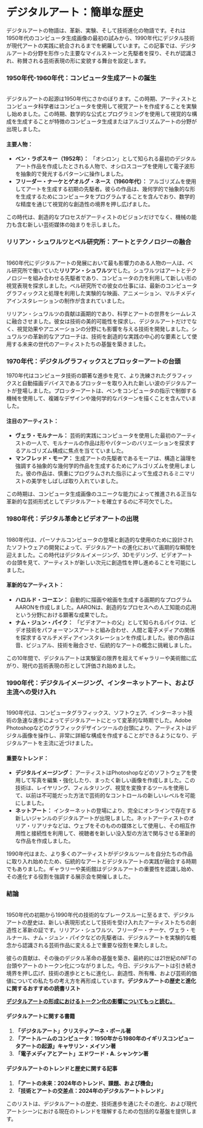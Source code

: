 # デジタルアート：簡単な歴史

デジタルアートの物語は、革新、実験、そして技術進化の物語です。それは1950年代のコンピュータ生成画像の最初の試みから、1990年代にデジタル技術が現代アートの実践に統合されるまでを網羅しています。この記事では、デジタルアートの分野を形作った主要なマイルストーンと先駆者を探り、それが認識され、称賛される芸術表現の形に変貌する舞台を設定します。

### 1950年代-1960年代：コンピュータ生成アートの誕生 <a href="#ember57" id="ember57"></a>

\
デジタルアートの起源は1950年代にさかのぼります。この時期、アーティストとコンピュータ科学者はコンピュータを使用して視覚アートを作成することを実験し始めました。この時期、数学的な公式とプログラミングを使用して視覚的な構成を生成することが特徴のコンピュータ生成またはアルゴリズムアートの分野が出現しました。

#### **主要人物：**

* **ベン・ラポスキー（1952年）：** 「オシロン」として知られる最初のデジタルアート作品を作成したとされる人物で、オシロスコープを使用して電子波形を抽象的で発光するパターンに操作しました。
* **フリーダー・ナーケとゲオルグ・ネース（1960年代）：** アルゴリズムを使用してアートを生成する初期の先駆者。彼らの作品は、幾何学的で抽象的な形を生成するためにコンピュータをプログラムすることを含んでおり、数学的な精度を通じて視覚的な創造性の境界を押し広げました。

この時代は、創造的なプロセスがアーティストのビジョンだけでなく、機械の能力も含む新しい芸術媒体の始まりを示しました。

### リリアン・シュワルツとベル研究所：アートとテクノロジーの融合 <a href="#ember62" id="ember62"></a>

\
1960年代にデジタルアートの発展において最も影響力のある人物の一人は、ベル研究所で働いていた**リリアン・シュワルツ**でした。シュワルツはアートとテクノロジーを組み合わせる先駆者であり、コンピュータの力を利用して新しい形の視覚表現を探求しました。ベル研究所での彼女の仕事には、最新のコンピュータグラフィックスと処理を利用した実験的な映画、アニメーション、マルチメディアインスタレーションの制作が含まれていました。

リリアン・シュワルツの貢献は画期的であり、科学とアートの世界をシームレスに融合させました。彼女は技術の美的可能性を探求し、デジタルアートだけでなく、視覚効果やアニメーションの分野にも影響を与える技術を開発しました。シュワルツの革新的なアプローチは、技術を創造的な実践の中心的な要素として使用する未来の世代のアーティストたちの基盤を築きました。

### 1970年代：デジタルグラフィックスとプロッターアートの台頭 <a href="#ember65" id="ember65"></a>

1970年代はコンピュータ技術の顕著な進歩を見て、より洗練されたグラフィックスと自動描画デバイスであるプロッターを取り入れた新しい波のデジタルアートが登場しました。プロッターアートは、ペンをコンピュータの指示で制御する機械を使用して、複雑なデザインや幾何学的なパターンを描くことを含んでいました。

#### **注目のアーティスト：**

* **ヴェラ・モルナール：** 芸術的実践にコンピュータを使用した最初のアーティストの一人で、モルナールの作品は形やパターンのバリエーションを探求するアルゴリズム構成に焦点を当てていました。
* **マンフレッド・モーア：** 生成アートの先駆者であるモーアは、構造と論理を強調する抽象的な幾何学的作品を生成するためにアルゴリズムを使用しました。彼の作品は、慎重にプログラムされた指示によって生成されるミニマリストの美学をしばしば取り入れていました。

この時期は、コンピュータ生成画像のユニークな能力によって推進される正当な革新的な芸術形式としてデジタルアートを確立するのに不可欠でした。

### 1980年代：デジタル革命とビデオアートの出現 <a href="#ember70" id="ember70"></a>

\
1980年代は、パーソナルコンピュータの登場と創造的な使用のために設計されたソフトウェアの開発によって、デジタルアートの進化において画期的な瞬間を迎えました。この時代はデジタルイメージング、3Dモデリング、ビデオアートの台頭を見て、アーティストが新しい次元に創造性を押し進めることを可能にしました。

#### **革新的なアーティスト：**

* **ハロルド・コーエン：** 自動的に描画や絵画を生成する画期的なプログラムAARONを作成しました。AARONは、創造的なプロセスへの人工知能の応用という分野における顕著な成果でした。
* **ナム・ジュン・パイク：** 「ビデオアートの父」として知られるパイクは、ビデオ技術をパフォーマンスアートと組み合わせ、人間と電子メディアの関係を探求するマルチメディアインスタレーションを作成しました。彼の作品は音、ビジュアル、技術を融合させ、伝統的なアートの概念に挑戦しました。

この10年間で、デジタルアートは実験室の限界を超えてギャラリーや美術館に広がり、現代の芸術表現の形として評価され始めました。

### 1990年代：デジタルイメージング、インターネットアート、および主流への受け入れ <a href="#ember75" id="ember75"></a>

\
1990年代は、コンピュータグラフィックス、ソフトウェア、インターネット技術の急速な進歩によってデジタルアートにとって変革的な時期でした。Adobe Photoshopなどのグラフィックデザインツールの台頭により、アーティストはデジタル画像を操作し、非常に詳細な構成を作成することができるようになり、デジタルアートを主流に近づけました。

#### **重要なトレンド：**

* **デジタルイメージング：** アーティストはPhotoshopなどのソフトウェアを使用して写真を編集・強化したり、まったく新しい画像を作成しました。この技術は、レイヤリング、フィルタリング、視覚を変換するツールを使用して、以前は不可能だった方法で芸術的なコントロールの新しいレベルを可能にしました。
* **ネットアート：** インターネットの登場により、完全にオンラインで存在する新しいジャンルのデジタルアートが出現しました。ネットアーティストのオリア・リアリナなどは、ウェブをそのものの媒体として使用し、その相互作用性と接続性を利用して、視聴者を新しい没入型の方法で関与させる革新的な作品を作成しました。

1990年代はまた、より多くのアーティストがデジタルツールを自分たちの作品に取り入れ始めたため、伝統的なアートとデジタルアートの実践が融合する時期でもありました。ギャラリーや美術館はデジタルアートの重要性を認識し始め、その進化する役割を強調する展示会を開催しました。

### 結論 <a href="#ember80" id="ember80"></a>

\
1950年代の初期から1990年代の技術的なブレークスルーに至るまで、デジタルアートの歴史は、新しい表現形式として技術を受け入れたアーティストたちの創造性と革新の証です。リリアン・シュワルツ、フリーダー・ナーケ、ヴェラ・モルナール、ナム・ジュン・パイクなどの先駆者は、デジタルアートを実験的な概念から認識される芸術作品に変える上で重要な役割を果たしました。

彼らの貢献は、その後のデジタル革命の基盤を築き、最終的には21世紀のNFTの台頭やアートのトークン化につながりました。今日、デジタルアートは引き続き境界を押し広げ、技術の進歩とともに進化し、創造性、所有権、および芸術的価値についての私たちの考え方を再形成しています。**デジタルアートの歴史と進化に関するおすすめの読書リスト**

[**デジタルアートの形成におけるトークン化の影響についてもっと読む。**](from-quantum-to-beeple-how-tokenisation-is-shaping-digital-art.md)

#### デジタルアートに関する書籍 <a href="#ember83" id="ember83"></a>

1. **「デジタルアート」クリスティアーネ・ポール著**
2. **「アートルームのコンピュータ：1950年から1980年のイギリスコンピュータアートの起源」キャサリン・メイソン著**
3. **「電子メディアとアート」エドワード・A. シャンケン著**

#### デジタルアートのトレンドと歴史に関する記事 <a href="#ember85" id="ember85"></a>

1. **「アートの未来：2024年のトレンド、課題、および機会」**
2. **「技術とアートの交差点：2024年のデジタルアートトレンド」**

このリストは、デジタルアートの歴史、技術進歩を通じたその進化、および現代アートシーンにおける現在のトレンドを理解するための包括的な基盤を提供します。